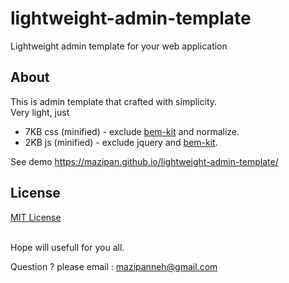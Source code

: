 # lightweight-admin-template
 Lightweight admin template for your web application

## About
This is admin template that crafted with simplicity.<br/>
Very light, just 
- 7KB css (minified) - exclude <a href="https://github.com/mazipan/bem-kit">bem-kit</a> and normalize. 
- 2KB js (minified) - exclude jquery and <a href="https://github.com/mazipan/bem-kit">bem-kit</a>.

See demo https://mazipan.github.io/lightweight-admin-template/

## License
<a href="https://github.com/mazipan/lightweight-admin-template/blob/master/LICENSE">MIT License</a>

<br/>
Hope will usefull for you all.<br/>

Question ? please email : mazipanneh@gmail.com
